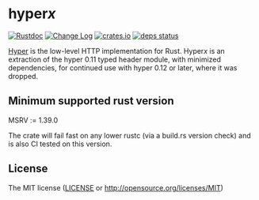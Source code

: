 # hyper*x*

[![Rustdoc](https://docs.rs/hyperx/badge.svg)](https://docs.rs/hyperx)
[![Change Log](https://img.shields.io/crates/v/hyperx.svg?maxAge=3600&label=change%20log&color=9cf)](https://github.com/dekellum/hyperx/blob/master/CHANGELOG.md)
[![crates.io](https://img.shields.io/crates/v/hyperx.svg?maxAge=3600)](https://crates.io/crates/hyperx)
[![deps status](https://deps.rs/repo/github/dekellum/hyperx/status.svg)](https://deps.rs/repo/github/dekellum/hyperx)

[Hyper] is the low-level HTTP implementation for Rust. Hyper*x* is an
e*x*traction of the hyper 0.11 typed header module, with minimized
dependencies, for continued use with hyper 0.12 or later,
where it was dropped.

[Hyper]: https://github.com/hyperium/hyper

## Minimum supported rust version

MSRV := 1.39.0

The crate will fail fast on any lower rustc (via a build.rs version
check) and is also CI tested on this version.

## License

The MIT license ([LICENSE](LICENSE) or http://opensource.org/licenses/MIT)
